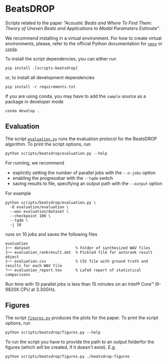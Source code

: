 # BeatsDROP
Scripts related to the paper _"Acoustic Beats and Where To Find Them: Theory of Uneven Beats and Applications to Modal Parameters Estimate"_.

We recommend installing in a virtual environment. For how to create virtual environments, please, refer to the official Python documentation for [`venv`](https://docs.python.org/3/library/venv.html) or [`conda`](https://docs.conda.io).

To install the script dependencies, you can either run
```
pip install .[scripts-beatsdrop]
```
or, to install all development dependencies
```
pip install -r requirements.txt
```
If you are using conda, you may have to add the `sample` source as a package in developer mode
```
conda develop .
```

## Evaluation
The script [`evaluation.py`](evaluation.py) runs the evaluation protocol for the BeatsDROP algorithm. To print the script options, run
```
python scripts/beatsdrop/evaluation.py --help
```

For running, we recommend
 - explicitly setting the number of parallel jobs with the `--n-jobs` option
 - enabling the progressbar with the `--tqdm` switch
 - saving results to file, specifying an output path with the `--output` option

For example
```
python scripts/beatsdrop/evaluation.py \
  -O evaluation/evaluation \
  --wav evaluation/dataset \
  --checkpoint 100 \
  --tqdm \
  -j 10
```
runs on 10 jobs and saves the following files
```
evaluation
├── dataset                    % Folder of synthesized WAV files
├── evaluation_rankresult.dat  % Pickled file for autorank result object
├── evaluation.csv             % CSV file with ground truth and results for each WAV file
└── evaluation_report.tex      % LaTeX report of statistical comparisons
```

Run time with 10 parallel jobs is less than 15 minutes on an Intel® Core™ i9-9820X CPU at 3.30GHz.

## Figures
The script [`figures.py`](figures.py) produces the plots for the paper. To print the script options, run
```
python scripts/beatsdrop/figures.py --help
```

To run the script you have to provide the path to an output folderfor the figures (which will be created, if it doesn't exist). E.g.
```
python scripts/beatsdrop/figures.py ./beatsdrop-figures
```
